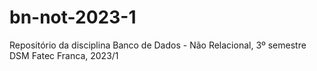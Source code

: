 # bn-not-2023-1
Repositório da disciplina Banco de Dados - Não Relacional, 3º semestre DSM Fatec Franca, 2023/1
